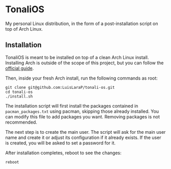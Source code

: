 # TonaliOS

My personal Linux distribution, in the form of a post-installation script on top of Arch Linux.

## Installation

TonaliOS is meant to be installed on top of a clean Arch Linux install. Installing Arch is outside of the scope of this project, but you can follow the [official guide](https://wiki.archlinux.org/title/Installation_guide).

Then, inside your fresh Arch install, run the following commands as root:

	git clone git@github.com:LuisLaraP/tonali-os.git
	cd tonali-os
	./install.sh

The installation script will first install the packages contained in `pacman_packages.txt` using pacman, skipping those already installed. You can modify this file to add packages you want. Removing packages is not recommended.

The next step is to create the main user. The script will ask for the main user name and create it or adjust its configuration if it already exists. If the user is created, you will be asked to set a password for it.

After installation completes, reboot to see the changes:

	reboot
